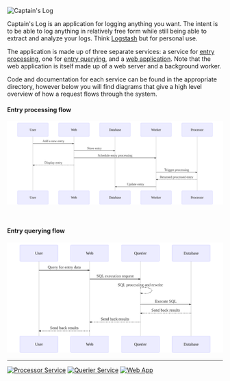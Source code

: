 ![Captain's Log](https://raw.githubusercontent.com/minond/captainslog/master/web/app/assets/images/logo.png)

Captain's Log is an application for logging anything you want. The intent is to
be able to log anything in relatively free form while still being able to
extract and analyze your logs. Think
[Logstash](https://github.com/elastic/logstash) but for personal use.

The application is made up of three separate services: a service for [entry
processing](processor), one for [entry querying](querier), and a [web
application](web). Note that the web application is itself made up of a web
server and a background worker.

Code and documentation for each service can be found in the appropriate
directory, however below you will find diagrams that give a high level overview
of how a request flows through the system.

#### Entry processing flow

![Entry processing flow](web/docs/entry_processing_flow.svg)

<br>

#### Entry querying flow

![Entry querying flow](web/docs/entry_querying_flow.svg)

---

[![Processor Service](https://github.com/minond/captainslog/workflows/Processor%20Service/badge.svg)](https://github.com/minond/captainslog/actions?query=workflow%3A%22Processor+Service%22)
[![Querier Service](https://github.com/minond/captainslog/workflows/Querier%20Service/badge.svg)](https://github.com/minond/captainslog/actions?query=workflow%3A%22Querier+Service%22)
[![Web App](https://github.com/minond/captainslog/workflows/Web%20App/badge.svg)](https://github.com/minond/captainslog/actions?query=workflow%3A%22Web+App%22)
